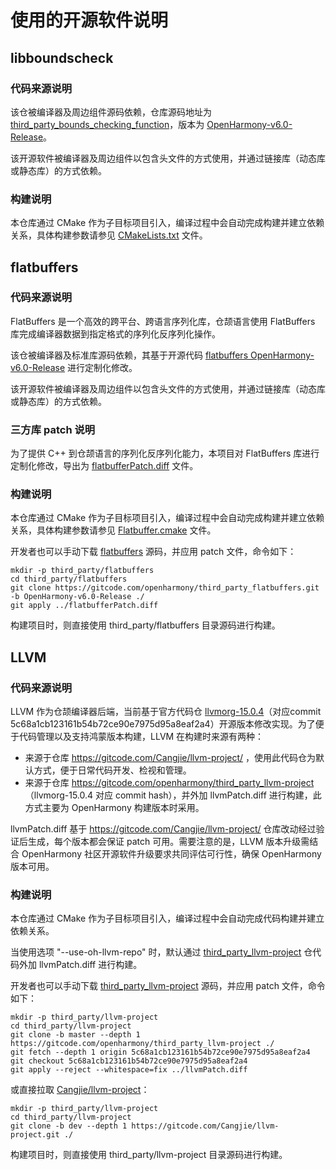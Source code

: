 # 使用的开源软件说明

## libboundscheck

### 代码来源说明

该仓被编译器及周边组件源码依赖，仓库源码地址为 [third_party_bounds_checking_function](https://gitcode.com/openharmony/third_party_bounds_checking_function)，版本为 [OpenHarmony-v6.0-Release](https://gitcode.com/openharmony/third_party_bounds_checking_function/tags/OpenHarmony-v6.0-Release)。

该开源软件被编译器及周边组件以包含头文件的方式使用，并通过链接库（动态库或静态库）的方式依赖。

### 构建说明

本仓库通过 CMake 作为子目标项目引入，编译过程中会自动完成构建并建立依赖关系，具体构建参数请参见 [CMakeLists.txt](./cmake/CMakeLists.txt) 文件。

## flatbuffers

### 代码来源说明

FlatBuffers 是一个高效的跨平台、跨语言序列化库，仓颉语言使用 FlatBuffers 库完成编译器数据到指定格式的序列化反序列化操作。

该仓被编译器及标准库源码依赖，其基于开源代码 [flatbuffers OpenHarmony-v6.0-Release](https://gitcode.com/openharmony/third_party_flatbuffers/tags/OpenHarmony-v6.0-Release) 进行定制化修改。

该开源软件被编译器及周边组件以包含头文件的方式使用，并通过链接库（动态库或静态库）的方式依赖。

### 三方库 patch 说明

为了提供 C++ 到仓颉语言的序列化反序列化能力，本项目对 FlatBuffers 库进行定制化修改，导出为 [flatbufferPatch.diff](./flatbufferPatch.diff) 文件。

### 构建说明

本仓库通过 CMake 作为子目标项目引入，编译过程中会自动完成构建并建立依赖关系，具体构建参数请参见 [Flatbuffer.cmake](./cmake/Flatbuffer.cmake) 文件。

开发者也可以手动下载 [flatbuffers](https://gitcode.com/openharmony/third_party_flatbuffers.git) 源码，并应用 patch 文件，命令如下：

```shell
mkdir -p third_party/flatbuffers
cd third_party/flatbuffers
git clone https://gitcode.com/openharmony/third_party_flatbuffers.git -b OpenHarmony-v6.0-Release ./
git apply ../flatbufferPatch.diff
```

构建项目时，则直接使用 third_party/flatbuffers 目录源码进行构建。

## LLVM

### 代码来源说明

LLVM 作为仓颉编译器后端，当前基于官方代码仓 [llvmorg-15.0.4](https://gitcode.com/openharmony/third_party_llvm-project)（对应commit 5c68a1cb123161b54b72ce90e7975d95a8eaf2a4）开源版本修改实现。为了便于代码管理以及支持鸿蒙版本构建，LLVM 在构建时来源有两种：
- 来源于仓库 https://gitcode.com/Cangjie/llvm-project/ ，使用此代码仓为默认方式，便于日常代码开发、检视和管理。
- 来源于仓库 https://gitcode.com/openharmony/third_party_llvm-project （llvmorg-15.0.4 对应 commit hash），并外加 llvmPatch.diff 进行构建，此方式主要为 OpenHarmony 构建版本时采用。

llvmPatch.diff 基于 https://gitcode.com/Cangjie/llvm-project/ 仓库改动经过验证后生成，每个版本都会保证 patch 可用。需要注意的是，LLVM 版本升级需结合 OpenHarmony 社区开源软件升级要求共同评估可行性，确保 OpenHarmony 版本可用。

### 构建说明

本仓库通过 CMake 作为子目标项目引入，编译过程中会自动完成代码构建并建立依赖关系。

当使用选项 "--use-oh-llvm-repo" 时，默认通过 [third_party_llvm-project](https://gitcode.com/openharmony/third_party_llvm-project) 仓代码外加 llvmPatch.diff 进行构建。

开发者也可以手动下载 [third_party_llvm-project](https://gitcode.com/openharmony/third_party_llvm-project) 源码，并应用 patch 文件，命令如下：

```shell
mkdir -p third_party/llvm-project
cd third_party/llvm-project
git clone -b master --depth 1 https://gitcode.com/openharmony/third_party_llvm-project ./
git fetch --depth 1 origin 5c68a1cb123161b54b72ce90e7975d95a8eaf2a4
git checkout 5c68a1cb123161b54b72ce90e7975d95a8eaf2a4
git apply --reject --whitespace=fix ../llvmPatch.diff
```

或直接拉取 [Cangjie/llvm-project](https://gitcode.com/Cangjie/llvm-project/)：

```shell
mkdir -p third_party/llvm-project
cd third_party/llvm-project
git clone -b dev --depth 1 https://gitcode.com/Cangjie/llvm-project.git ./
```

构建项目时，则直接使用 third_party/llvm-project 目录源码进行构建。
